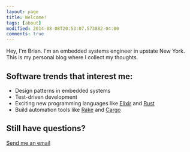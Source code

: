 ```yaml
---
layout: page
title: Welcome!
tags: [about]
modified: 2014-08-08T20:53:07.573882-04:00
comments: true
---
```


Hey, I'm Brian. I'm an embedded systems engineer in upstate New York. This is my personal blog where I collect my thoughts.

## Software trends that interest me:
* Design patterns in embedded systems
* Test-driven development
* Exciting new programming languages like [Elixir](http://elixir-lang.org/) and [Rust](https://www.rust-lang.org/)
* Build automation tools like [Rake](http://rake.rubyforge.org/) and [Cargo](https://crates.io/)

## Still have questions?
<a markdown="0" href="mailto:{{ site.owner.email }}" class="btn btn-info">Send me an email</a>
